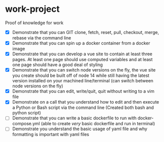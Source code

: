# work-project

Proof of knowledge for work

- [x] Demonstrate that you can GIT clone, fetch, reset, pull, checkout, merge, rebase via the command line
- [x] Demonstrate that you can spin up a docker container from a docker image
- [x] Demonstrate that you can develop a vue site to contain at least three pages. At least one page should use computed variables and at least one page should have a good deal of styling
- [x] Demonstrate that you can switch node versions on the fly, the vue site you create should be built off of node 14 while still having the latest version installed on your machined line/terminal (can switch between node versions on the fly)
- [x] Demonstrate that you can edit, write/quit, quit without writing to a vim file
- [x] Demonstrate on a call that you understand how to edit and then execute a Python or Bash script via the command line (Created both bash and python script)
- [ ] Demonstrate that you can write a basic dockerfile to run with docker-compose.yml (able to create *very* basic dockerfile and run in terminal)
- [ ] Demonstrate you understand the basic usage of yaml file and why formatting is important with yaml files
